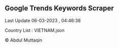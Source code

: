 

## Google Trends Keywords Scraper 
 
Last Update 06-03-2023 , 04:46:38

Country List :
VIETNAM.json



© Abdul Muttaqin 
